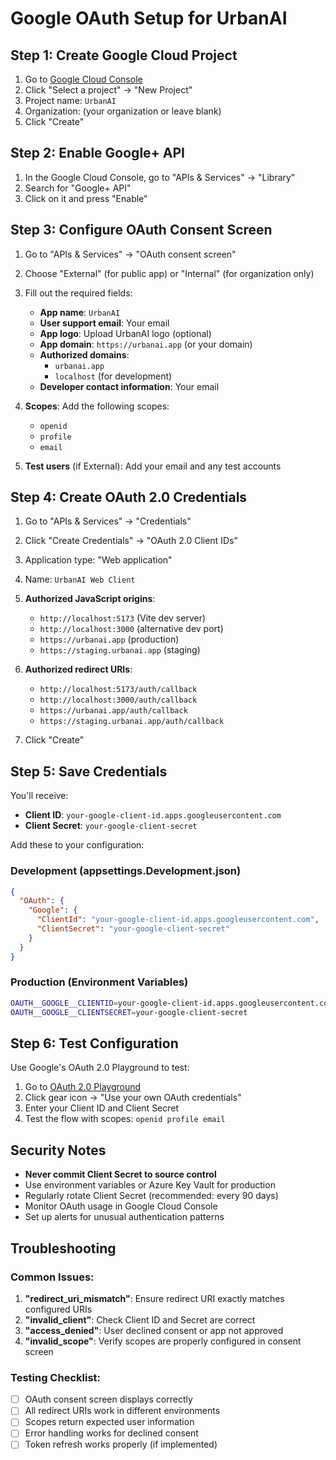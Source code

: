 # Google OAuth Setup for UrbanAI

## Step 1: Create Google Cloud Project

1. Go to [Google Cloud Console](https://console.cloud.google.com/)
2. Click "Select a project" → "New Project"
3. Project name: `UrbanAI`
4. Organization: (your organization or leave blank)
5. Click "Create"

## Step 2: Enable Google+ API

1. In the Google Cloud Console, go to "APIs & Services" → "Library"
2. Search for "Google+ API" 
3. Click on it and press "Enable"

## Step 3: Configure OAuth Consent Screen

1. Go to "APIs & Services" → "OAuth consent screen"
2. Choose "External" (for public app) or "Internal" (for organization only)
3. Fill out the required fields:
   - **App name**: `UrbanAI`
   - **User support email**: Your email
   - **App logo**: Upload UrbanAI logo (optional)
   - **App domain**: `https://urbanai.app` (or your domain)
   - **Authorized domains**: 
     - `urbanai.app`
     - `localhost` (for development)
   - **Developer contact information**: Your email

4. **Scopes**: Add the following scopes:
   - `openid`
   - `profile` 
   - `email`

5. **Test users** (if External): Add your email and any test accounts

## Step 4: Create OAuth 2.0 Credentials

1. Go to "APIs & Services" → "Credentials"
2. Click "Create Credentials" → "OAuth 2.0 Client IDs"
3. Application type: "Web application"
4. Name: `UrbanAI Web Client`
5. **Authorized JavaScript origins**:
   - `http://localhost:5173` (Vite dev server)
   - `http://localhost:3000` (alternative dev port)
   - `https://urbanai.app` (production)
   - `https://staging.urbanai.app` (staging)

6. **Authorized redirect URIs**:
   - `http://localhost:5173/auth/callback`
   - `http://localhost:3000/auth/callback`
   - `https://urbanai.app/auth/callback`
   - `https://staging.urbanai.app/auth/callback`

7. Click "Create"

## Step 5: Save Credentials

You'll receive:
- **Client ID**: `your-google-client-id.apps.googleusercontent.com`
- **Client Secret**: `your-google-client-secret`

Add these to your configuration:

### Development (appsettings.Development.json)
```json
{
  "OAuth": {
    "Google": {
      "ClientId": "your-google-client-id.apps.googleusercontent.com",
      "ClientSecret": "your-google-client-secret"
    }
  }
}
```

### Production (Environment Variables)
```bash
OAUTH__GOOGLE__CLIENTID=your-google-client-id.apps.googleusercontent.com
OAUTH__GOOGLE__CLIENTSECRET=your-google-client-secret
```

## Step 6: Test Configuration

Use Google's OAuth 2.0 Playground to test:
1. Go to [OAuth 2.0 Playground](https://developers.google.com/oauthplayground/)
2. Click gear icon → "Use your own OAuth credentials"
3. Enter your Client ID and Client Secret
4. Test the flow with scopes: `openid profile email`

## Security Notes

- **Never commit Client Secret to source control**
- Use environment variables or Azure Key Vault for production
- Regularly rotate Client Secret (recommended: every 90 days)
- Monitor OAuth usage in Google Cloud Console
- Set up alerts for unusual authentication patterns

## Troubleshooting

### Common Issues:
1. **"redirect_uri_mismatch"**: Ensure redirect URI exactly matches configured URIs
2. **"invalid_client"**: Check Client ID and Secret are correct
3. **"access_denied"**: User declined consent or app not approved
4. **"invalid_scope"**: Verify scopes are properly configured in consent screen

### Testing Checklist:
- [ ] OAuth consent screen displays correctly
- [ ] All redirect URIs work in different environments
- [ ] Scopes return expected user information
- [ ] Error handling works for declined consent
- [ ] Token refresh works properly (if implemented)
